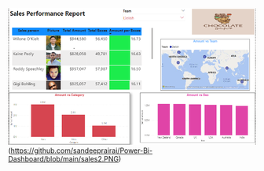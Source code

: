 ![Sales_Performance_Report](https://github.com/sandeeprairai/Power-Bi-Dashboard/blob/main/sales1.PNG)
(https://github.com/sandeeprairai/Power-Bi-Dashboard/blob/main/sales2.PNG)

